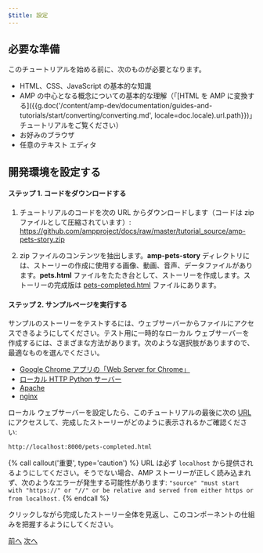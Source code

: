 ```yaml
---
$title: 設定
---
```


## 必要な準備

このチュートリアルを始める前に、次のものが必要となります。

- HTML、CSS、JavaScript の基本的な知識
- AMP の中心となる概念についての基本的な理解（「[HTML を AMP に変換する]({{g.doc('/content/amp-dev/documentation/guides-and-tutorials/start/converting/converting.md', locale=doc.locale).url.path}})」チュートリアルをご覧ください）
- お好みのブラウザ
- 任意のテキスト エディタ

## 開発環境を設定する

#### ステップ 1. コードをダウンロードする

1. チュートリアルのコードを次の URL からダウンロードします（コードは zip ファイルとして圧縮されています）: <a href="https://github.com/ampproject/docs/raw/master/tutorial_source/amp-pets-story.zip">https://github.com/ampproject/docs/raw/master/tutorial_source/amp-pets-story.zip</a>

2. zip ファイルのコンテンツを抽出します。**amp-pets-story** ディレクトリには、ストーリーの作成に使用する画像、動画、音声、データファイルがあります。**pets.html** ファイルをたたき台として、ストーリーを作成します。ストーリーの完成版は [pets-completed.html](https://github.com/ampproject/docs/blob/master/tutorial_source/amp-pets-story/pets-completed.html) ファイルにあります。

#### ステップ 2. サンプルページを実行する

サンプルのストーリーをテストするには、ウェブサーバーからファイルにアクセスできるようにしてください。テスト用に一時的なローカル ウェブサーバーを作成するには、さまざまな方法があります。次のような選択肢がありますので、最適なものを選んでください。

- [Google Chrome アプリの「Web Server for Chrome」](https://chrome.google.com/webstore/detail/web-server-for-chrome/ofhbbkphhbklhfoeikjpcbhemlocgigb)
- [ローカル HTTP Python サーバー](https://developer.mozilla.org/en-US/docs/Learn/Common_questions/set_up_a_local_testing_server#Running_a_simple_local_HTTP_server)
- [Apache](https://httpd.apache.org/docs/2.4/getting-started.html)
- [nginx](http://nginx.org/)

ローカル ウェブサーバーを設定したら、このチュートリアルの最後に次の <a href="http://localhost:8000/pets-completed.html">URL</a> にアクセスして、完成したストーリーがどのように表示されるかご確認ください:

```html
http://localhost:8000/pets-completed.html
```

{% call callout('重要', type='caution') %}
URL は必ず `localhost` から提供されるようにしてください。そうでない場合、AMP ストーリーが正しく読み込まれず、次のようなエラーが発生する可能性があります: `"source" "must start with "https://" or "//" or be relative and served from either https or from localhost.`
{% endcall %}


クリックしながら完成したストーリー全体を見返し、このコンポーネントの仕組みを把握するようにしてください。

<div class="prev-next-buttons">
  <a class="button prev-button" href="{{g.doc('/content/amp-dev/documentation/guides-and-tutorials/start/visual_story/index.md', locale=doc.locale).url.path}}"><span class="arrow-prev">前へ</span></a>
  <a class="button next-button" href="{{g.doc('/content/amp-dev/documentation/guides-and-tutorials/start/visual_story/parts_of_story.md', locale=doc.locale).url.path}}"><span class="arrow-next">次へ</span></a>
</div>

